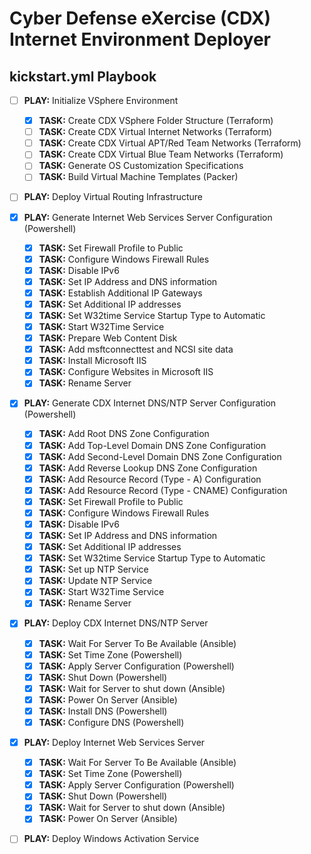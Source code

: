 # Cyber Defense eXercise (CDX) Internet Environment Deployer
## kickstart.yml Playbook

- [ ] **PLAY:** Initialize VSphere Environment
  - [x] **TASK:** Create CDX VSphere Folder Structure (Terraform)
  - [ ] **TASK:** Create CDX Virtual Internet Networks (Terraform)
  - [ ] **TASK:** Create CDX Virtual APT/Red Team Networks (Terraform)
  - [ ] **TASK:** Create CDX Virtual Blue Team Networks (Terraform)
  - [ ] **TASK:** Generate OS Customization Specifications
  - [ ] **TASK:** Build Virtual Machine Templates (Packer)

- [ ] **PLAY:** Deploy Virtual Routing Infrastructure

- [x] **PLAY:** Generate Internet Web Services Server Configuration  (Powershell)
  - [x] **TASK:** Set Firewall Profile to Public
  - [x] **TASK:** Configure Windows Firewall Rules
  - [x] **TASK:** Disable IPv6
  - [x] **TASK:** Set IP Address and DNS information
  - [x] **TASK:** Establish Additional IP Gateways
  - [x] **TASK:** Set Additional IP addresses
  - [x] **TASK:** Set W32time Service Startup Type to Automatic
  - [x] **TASK:** Start W32Time Service
  - [x] **TASK:** Prepare Web Content Disk
  - [x] **TASK:** Add msftconnecttest and NCSI site data
  - [x] **TASK:** Install Microsoft IIS
  - [x] **TASK:** Configure Websites in Microsoft IIS
  - [x] **TASK:** Rename Server

- [x] **PLAY:** Generate CDX Internet DNS/NTP Server Configuration  (Powershell)
  - [x] **TASK:** Add Root DNS Zone Configuration
  - [x] **TASK:** Add Top-Level Domain DNS Zone Configuration
  - [x] **TASK:** Add Second-Level Domain DNS Zone Configuration
  - [x] **TASK:** Add Reverse Lookup DNS Zone Configuration
  - [x] **TASK:** Add Resource Record (Type - A) Configuration
  - [x] **TASK:** Add Resource Record (Type - CNAME) Configuration
  - [x] **TASK:** Set Firewall Profile to Public
  - [x] **TASK:** Configure Windows Firewall Rules
  - [x] **TASK:** Disable IPv6
  - [x] **TASK:** Set IP Address and DNS information
  - [x] **TASK:** Set Additional IP addresses
  - [x] **TASK:** Set W32time Service Startup Type to Automatic
  - [x] **TASK:** Set up NTP Service
  - [x] **TASK:** Update NTP Service
  - [x] **TASK:** Start W32Time Service
  - [x] **TASK:** Rename Server

- [x] **PLAY:** Deploy CDX Internet DNS/NTP Server
  - [x] **TASK:** Wait For Server To Be Available (Ansible)
  - [x] **TASK:** Set Time Zone (Powershell)
  - [x] **TASK:** Apply Server Configuration (Powershell)
  - [x] **TASK:** Shut Down (Powershell)
  - [x] **TASK:** Wait for Server to shut down (Ansible)
  - [x] **TASK:** Power On Server (Ansible)
  - [x] **TASK:** Install DNS (Powershell)
  - [x] **TASK:** Configure DNS (Powershell)

- [x] **PLAY:** Deploy Internet Web Services Server
  - [x] **TASK:** Wait For Server To Be Available (Ansible)
  - [x] **TASK:** Set Time Zone (Powershell)
  - [x] **TASK:** Apply Server Configuration (Powershell)
  - [x] **TASK:** Shut Down (Powershell)
  - [x] **TASK:** Wait for Server to shut down (Ansible)
  - [x] **TASK:** Power On Server (Ansible)

- [ ] **PLAY:** Deploy Windows Activation Service